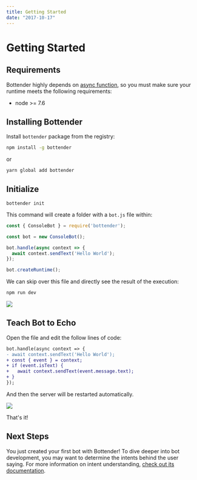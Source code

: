 ```yaml
---
title: Getting Started
date: "2017-10-17"
---
```


# Getting Started

## Requirements

Bottender highly depends on [async function](https://developer.mozilla.org/en-US/docs/Web/JavaScript/Reference/Statements/async_function), so you must make sure your runtime meets the following requirements:

- node >= 7.6

## Installing Bottender

Install `bottender` package from the registry:

```sh
npm install -g bottender
```

or

```sh
yarn global add bottender
```

## Initialize

```
bottender init
```

This command will create a folder with a `bot.js` file within:

```js
const { ConsoleBot } = require('bottender');

const bot = new ConsoleBot();

bot.handle(async context => {
  await context.sendText('Hello World');
});

bot.createRuntime();
```

We can skip over this file and directly see the result of the execution:

```sh
npm run dev
```

![](https://user-images.githubusercontent.com/3382565/31601791-abf0746a-b220-11e7-893a-fba68923920e.png)

## Teach Bot to Echo

Open the file and edit the follow lines of code:

```diff
bot.handle(async context => {
- await context.sendText('Hello World');
+ const { event } = context;
+ if (event.isText) {
+   await context.sendText(event.message.text);
+ }
});
```

And then the server will be restarted automatically.

![](https://user-images.githubusercontent.com/3382565/31601795-ac3f1f02-b220-11e7-99d0-513accf40460.png)

That's it!

## Next Steps

You just created your first bot with Bottender! To dive deeper into bot development, you may want to determine the intents behind the user saying. For more information on intent understanding, [check out its documentation](./Guides-Intents).
